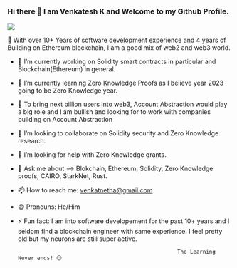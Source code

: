 ### Hi there 👋 I am Venkatesh K and Welcome to my Github Profile.


[<img src="https://user-images.githubusercontent.com/38311122/207119230-19861f06-7d1a-495e-8d3d-5ab0c56e6309.png">](https://www.linkedin.com/in/venkateshk-k-24247890/)

 🔭  With over 10+ Years of software development experience and 4 years of Building on Ethereum blockchain, I am a good mix of web2 and web3 world.
- 🔭 I’m currently working on Solidity smart contracts in particular and Blockchain(Ethereum) in general. 
- 🌱 I’m currently learning Zero Knowledge Proofs as I believe year 2023 going to be Zero Knowledge year.
- 🌱 To bring next billion users into web3, Account Abstraction would play a big role and I am bullish and looking for to work with companies building on       Account Abstraction
- 👯 I’m looking to collaborate on Solidity security and Zero Knowledge research.
- 🤔 I’m looking for help with Zero Knowledge grants.
- 💬 Ask me about --> Blokchain, Ethereum, Solidity, Zero Knowledge proofs, CAIRO, StarkNet, Rust.
- 📫 How to reach me: venkatnetha@gmail.com
- 😄 Pronouns: He/Him
- ⚡ Fun fact: I am into software developement for the past 10+ years and I seldom find a blockchain engineer with same experience. I feel pretty old but my neurons are still super active.

    
    
                                                                
                                                                
                                                                
                                                        The Learning Never ends! 😊
